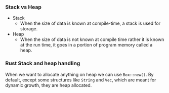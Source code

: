 ### Stack vs Heap
- Stack
    - When the size of data is known at compile-time, a stack is used for storage.
- Heap
    - When the size of data is not known at compile time rather it is known at the run time, it goes in a portion of program memory called a heap.

### Rust Stack and heap handling
When we want to allocate anything on heap we can use `Box::new()`. 
By default, except some structures like `String` and `Vec`, which are meant for dynamic growth, they are heap allocated.